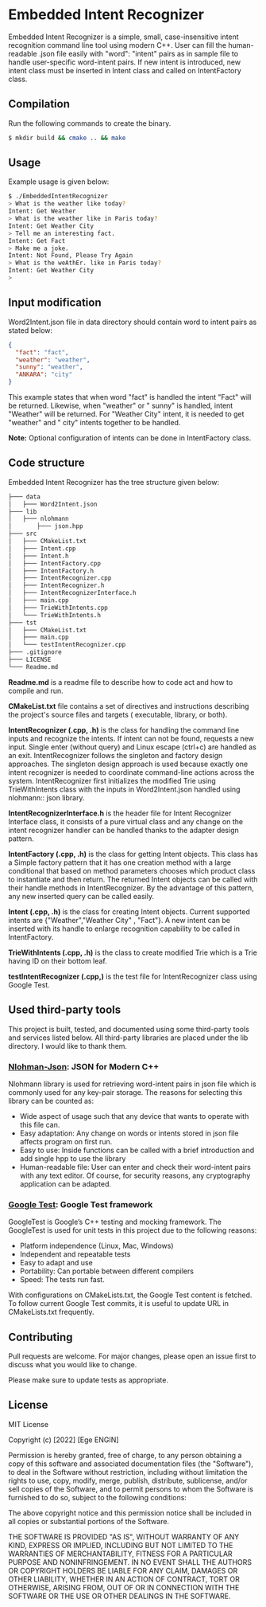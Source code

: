 # Embedded Intent Recognizer

Embedded Intent Recognizer is a simple, small, case-insensitive intent recognition command line tool using modern C++.
User can fill the human-readable .json file easily with "word": "intent" pairs as in sample file to handle user-specific
word-intent pairs. If new intent is introduced, new intent class must be inserted in Intent class and called on
IntentFactory class.

## Compilation

Run the following commands to create the binary.

```bash
$ mkdir build && cmake .. && make
```

## Usage

Example usage is given below:

```bash
$ ./EmbeddedIntentRecognizer
> What is the weather like today?
Intent: Get Weather
> What is the weather like in Paris today?
Intent: Get Weather City
> Tell me an interesting fact.
Intent: Get Fact
> Make me a joke.
Intent: Not Found, Please Try Again
> What is the weAthEr. like in Paris today?
Intent: Get Weather City
>
```

## Input modification

Word2Intent.json file in data directory should contain word to intent pairs as stated below:

```json
{
  "fact": "fact",
  "weather": "weather",
  "sunny": "weather",
  "ANKARA": "city"
}
```

This example states that when word "fact" is handled the intent "Fact" will be returned. Likewise, when "weather" or "
sunny" is handled, intent "Weather" will be returned. For "Weather City" intent, it is needed to get "weather" and "
city" intents together to be handled.

**Note:** Optional configuration of intents can be done in IntentFactory class.

## Code structure

Embedded Intent Recognizer has the tree structure given below:

```bash
├─── data
│   ├─── Word2Intent.json
├─── lib
│   ├─── nlohmann
│       ├─── json.hpp
├─── src
│   ├─── CMakeList.txt
│   ├─── Intent.cpp
│   ├─── Intent.h
│   ├─── IntentFactory.cpp
│   ├─── IntentFactory.h
│   ├─── IntentRecognizer.cpp
│   ├─── IntentRecognizer.h
│   ├─── IntentRecognizerInterface.h
│   ├─── main.cpp
│   ├─── TrieWithIntents.cpp
│   └─── TrieWithIntents.h
├─── tst
│   ├─── CMakeList.txt
│   ├─── main.cpp
│   └─── testIntentRecognizer.cpp
├─── .gitignore
├─── LICENSE
└─── Readme.md
```

**Readme.md** is a readme file to describe how to code act and how to compile and run.

**CMakeList.txt** file contains a set of directives and instructions describing the project's source files and targets (
executable, library, or both).

**IntentRecognizer (.cpp, .h)** is the class for handling the command line inputs and recognize the intents. If intent
can not be found, requests a new input. Single enter (without query) and Linux escape (ctrl+c) are handled as an exit.
IntentRecognizer follows the singleton and factory design approaches. The singleton design approach is used because
exactly one intent recognizer is needed to coordinate command-line actions across the system. IntentRecognizer first
initializes the modified Trie using TrieWithIntents class with the inputs in Word2Intent.json handled using nlohmann::
json library.

**IntentRecognizerInterface.h** is the header file for Intent Recognizer Interface class, it consists of a pure virtual
class and any change on the intent recognizer handler can be handled thanks to the adapter design pattern.

**IntentFactory (.cpp, .h)** is the class for getting Intent objects. This class has a Simple factory pattern that it
has one creation method with a large conditional that based on method parameters chooses which product class to
instantiate and then return. The returned Intent objects can be called with their handle methods in IntentRecognizer. By
the advantage of this pattern, any new inserted query can be called easily.

**Intent (.cpp, .h)** is the class for creating Intent objects. Current supported intents are {"Weather","Weather City"
, "Fact"}. A new intent can be inserted with its handle to enlarge recognition capability to be called in IntentFactory.

**TrieWithIntents (.cpp, .h)** is the class to create modified Trie which is a Trie having ID on their bottom leaf.

**testIntentRecognizer (.cpp,)** is the test file for IntentRecognizer class using Google Test.

## Used third-party tools

This project is built, tested, and documented using some third-party tools and services listed below. All third-party
libraries are placed under the lib directory. I would like to thank them.

### [Nlohman-Json](https://github.com/nlohmann/json): JSON for Modern C++

Nlohmann library is used for retrieving word-intent pairs in json file which is commonly used for any key-pair storage.
The reasons for selecting this library can be counted as:

- Wide aspect of usage such that any device that wants to operate with this file can.
- Easy adaptation: Any change on words or intents stored in json file affects program on first run.
- Easy to use: Inside functions can be called with a brief introduction and add single hpp to use the library
- Human-readable file: User can enter and check their word-intent pairs with any text editor. Of course, for security
  reasons, any cryptography application can be adapted.

### [Google Test](https://github.com/google/googletest): Google Test framework

GoogleTest is Google’s C++ testing and mocking framework. The GoogleTest is used for unit tests in this project due to
the following reasons:

- Platform independence (Linux, Mac, Windows)
- Independent and repeatable tests
- Easy to adapt and use
- Portability: Can portable between different compilers
- Speed: The tests run fast.

With configurations on CMakeLists.txt, the Google Test content is fetched. To follow current Google Test commits, it is
useful to update URL in CMakeLists.txt frequently.

## Contributing

Pull requests are welcome. For major changes, please open an issue first to discuss what you would like to change.

Please make sure to update tests as appropriate.

## License

MIT License

Copyright (c) [2022] [Ege ENGIN]

Permission is hereby granted, free of charge, to any person obtaining a copy of this software and associated
documentation files (the "Software"), to deal in the Software without restriction, including without limitation the
rights to use, copy, modify, merge, publish, distribute, sublicense, and/or sell copies of the Software, and to permit
persons to whom the Software is furnished to do so, subject to the following conditions:

The above copyright notice and this permission notice shall be included in all copies or substantial portions of the
Software.

THE SOFTWARE IS PROVIDED "AS IS", WITHOUT WARRANTY OF ANY KIND, EXPRESS OR IMPLIED, INCLUDING BUT NOT LIMITED TO THE
WARRANTIES OF MERCHANTABILITY, FITNESS FOR A PARTICULAR PURPOSE AND NONINFRINGEMENT. IN NO EVENT SHALL THE AUTHORS OR
COPYRIGHT HOLDERS BE LIABLE FOR ANY CLAIM, DAMAGES OR OTHER LIABILITY, WHETHER IN AN ACTION OF CONTRACT, TORT OR
OTHERWISE, ARISING FROM, OUT OF OR IN CONNECTION WITH THE SOFTWARE OR THE USE OR OTHER DEALINGS IN THE SOFTWARE.